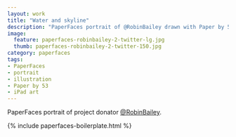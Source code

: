 ```yaml
---
layout: work
title: "Water and skyline"
description: "PaperFaces portrait of @RobinBailey drawn with Paper by 53 on an iPad."
image: 
  feature: paperfaces-robinbailey-2-twitter-lg.jpg
  thumb: paperfaces-robinbailey-2-twitter-150.jpg
category: paperfaces
tags: 
- PaperFaces
- portrait
- illustration
- Paper by 53
- iPad art
---
```


PaperFaces portrait of project donator [@RobinBailey](http://twitter.com/RobinBailey).

{% include paperfaces-boilerplate.html %}